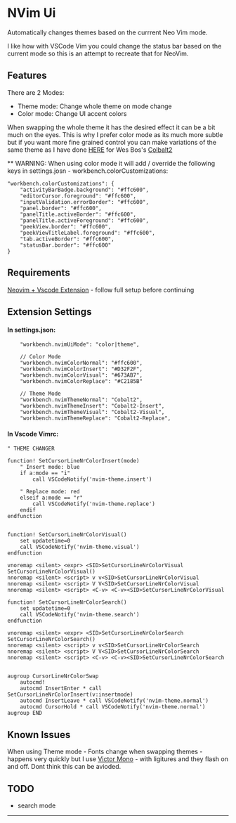 # NVim Ui

Automatically changes themes based on the currrent Neo Vim mode.

I like how with VSCode Vim you could change the status bar based on the current mode so this is an attempt to recreate that for NeoVim.

## Features

There are 2 Modes: 

- Theme mode: Change whole theme on mode change
- Color mode: Change UI accent colors

When swapping the whole theme it has the desired effect it can be a bit much on the eyes. This is why I prefer color mode as its much more subtle but if you want more fine grained control you can make variations of the same theme as I have done [HERE](LINk) for Wes Bos's [Colbalt2](https://github.com/wesbos/cobalt2-vscode)


** WARNING: When using color mode it will add / override the following keys in settings.josn - workbench.colorCustomizations:

```
"workbench.colorCustomizations": {
    "activityBarBadge.background": "#ffc600",
    "editorCursor.foreground": "#ffc600",
    "inputValidation.errorBorder": "#ffc600",
    "panel.border": "#ffc600",
    "panelTitle.activeBorder": "#ffc600",
    "panelTitle.activeForeground": "#ffc600",
    "peekView.border": "#ffc600",
    "peekViewTitleLabel.foreground": "#ffc600",
    "tab.activeBorder": "#ffc600",
    "statusBar.border": "#ffc600"
}
```


## Requirements

[Neovim + Vscode Extension](https://marketplace.visualstudio.com/items?itemName=asvetliakov.vscode-neovim) - follow full setup before continuing 

## Extension Settings

#### In settings.json:

```
    "workbench.nvimUiMode": "color|theme",

    // Color Mode
    "workbench.nvimColorNormal": "#ffc600",
    "workbench.nvimColorInsert": "#D32F2F",
    "workbench.nvimColorVisual": "#673AB7",
    "workbench.nvimColorReplace": "#C2185B"

    // Theme Mode
    "workbench.nvimThemeNormal": "Cobalt2",
    "workbench.nvimThemeInsert": "Cobalt2-Insert",
    "workbench.nvimThemeVisual": "Cobalt2-Visual",
    "workbench.nvimThemeReplace": "Cobalt2-Replace",

```

#### In Vscode Vimrc:

```
" THEME CHANGER

function! SetCursorLineNrColorInsert(mode)
    " Insert mode: blue
    if a:mode == "i"
        call VSCodeNotify('nvim-theme.insert')

    " Replace mode: red
    elseif a:mode == "r"
        call VSCodeNotify('nvim-theme.replace')
    endif
endfunction


function! SetCursorLineNrColorVisual()
    set updatetime=0
    call VSCodeNotify('nvim-theme.visual')
endfunction

vnoremap <silent> <expr> <SID>SetCursorLineNrColorVisual SetCursorLineNrColorVisual()
nnoremap <silent> <script> v v<SID>SetCursorLineNrColorVisual
nnoremap <silent> <script> V V<SID>SetCursorLineNrColorVisual
nnoremap <silent> <script> <C-v> <C-v><SID>SetCursorLineNrColorVisual

function! SetCursorLineNrColorSearch()
    set updatetime=0
    call VSCodeNotify('nvim-theme.search')
endfunction

vnoremap <silent> <expr> <SID>SetCursorLineNrColorSearch SetCursorLineNrColorSearch()
nnoremap <silent> <script> v v<SID>SetCursorLineNrColorSearch
nnoremap <silent> <script> V V<SID>SetCursorLineNrColorSearch
nnoremap <silent> <script> <C-v> <C-v><SID>SetCursorLineNrColorSearch


augroup CursorLineNrColorSwap
    autocmd!
    autocmd InsertEnter * call SetCursorLineNrColorInsert(v:insertmode)
    autocmd InsertLeave * call VSCodeNotify('nvim-theme.normal')
    autocmd CursorHold * call VSCodeNotify('nvim-theme.normal')
augroup END
```


## Known Issues

When using Theme mode - Fonts change when swapping themes - happens very quickly but I use [Victor Mono](https://rubjo.github.io/victor-mono/) - with ligitures and they flash on and off. Dont think this can be avioded.


## TODO
- search mode

-----------------------------------------------------------------------------------------------------------

